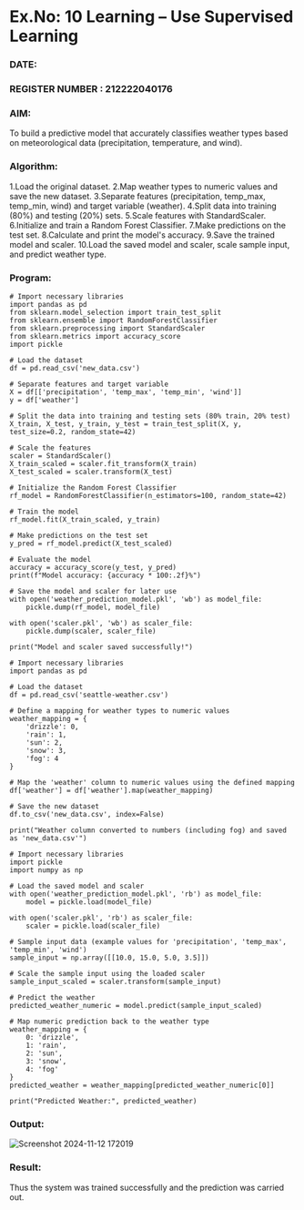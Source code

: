# Ex.No: 10 Learning – Use Supervised Learning  
### DATE:                                                                       
### REGISTER NUMBER : 212222040176
### AIM: 
To build a predictive model that accurately classifies weather types based on meteorological data (precipitation, temperature, and wind).
###  Algorithm:

1.Load the original dataset.
2.Map weather types to numeric values and save the new dataset.
3.Separate features (precipitation, temp_max, temp_min, wind) and target variable (weather).
4.Split data into training (80%) and testing (20%) sets.
5.Scale features with StandardScaler.
6.Initialize and train a Random Forest Classifier.
7.Make predictions on the test set.
8.Calculate and print the model's accuracy.
9.Save the trained model and scaler.
10.Load the saved model and scaler, scale sample input, and predict weather type.

### Program:
```
# Import necessary libraries
import pandas as pd
from sklearn.model_selection import train_test_split
from sklearn.ensemble import RandomForestClassifier
from sklearn.preprocessing import StandardScaler
from sklearn.metrics import accuracy_score
import pickle

# Load the dataset
df = pd.read_csv('new_data.csv')

# Separate features and target variable
X = df[['precipitation', 'temp_max', 'temp_min', 'wind']]
y = df['weather']

# Split the data into training and testing sets (80% train, 20% test)
X_train, X_test, y_train, y_test = train_test_split(X, y, test_size=0.2, random_state=42)

# Scale the features
scaler = StandardScaler()
X_train_scaled = scaler.fit_transform(X_train)
X_test_scaled = scaler.transform(X_test)

# Initialize the Random Forest Classifier
rf_model = RandomForestClassifier(n_estimators=100, random_state=42)

# Train the model
rf_model.fit(X_train_scaled, y_train)

# Make predictions on the test set
y_pred = rf_model.predict(X_test_scaled)

# Evaluate the model
accuracy = accuracy_score(y_test, y_pred)
print(f"Model accuracy: {accuracy * 100:.2f}%")

# Save the model and scaler for later use
with open('weather_prediction_model.pkl', 'wb') as model_file:
    pickle.dump(rf_model, model_file)

with open('scaler.pkl', 'wb') as scaler_file:
    pickle.dump(scaler, scaler_file)

print("Model and scaler saved successfully!")

# Import necessary libraries
import pandas as pd

# Load the dataset
df = pd.read_csv('seattle-weather.csv')

# Define a mapping for weather types to numeric values
weather_mapping = {
    'drizzle': 0,
    'rain': 1,
    'sun': 2,
    'snow': 3,
    'fog': 4
}

# Map the 'weather' column to numeric values using the defined mapping
df['weather'] = df['weather'].map(weather_mapping)

# Save the new dataset
df.to_csv('new_data.csv', index=False)

print("Weather column converted to numbers (including fog) and saved as 'new_data.csv'")

# Import necessary libraries
import pickle
import numpy as np

# Load the saved model and scaler
with open('weather_prediction_model.pkl', 'rb') as model_file:
    model = pickle.load(model_file)

with open('scaler.pkl', 'rb') as scaler_file:
    scaler = pickle.load(scaler_file)

# Sample input data (example values for 'precipitation', 'temp_max', 'temp_min', 'wind')
sample_input = np.array([[10.0, 15.0, 5.0, 3.5]])

# Scale the sample input using the loaded scaler
sample_input_scaled = scaler.transform(sample_input)

# Predict the weather
predicted_weather_numeric = model.predict(sample_input_scaled)

# Map numeric prediction back to the weather type
weather_mapping = {
    0: 'drizzle',
    1: 'rain',
    2: 'sun',
    3: 'snow',
    4: 'fog'
}
predicted_weather = weather_mapping[predicted_weather_numeric[0]]

print("Predicted Weather:", predicted_weather)

```
### Output:
![Screenshot 2024-11-12 172019](https://github.com/user-attachments/assets/927f6163-353c-43cf-a119-e06a9571e922)


### Result:
Thus the system was trained successfully and the prediction was carried out.
